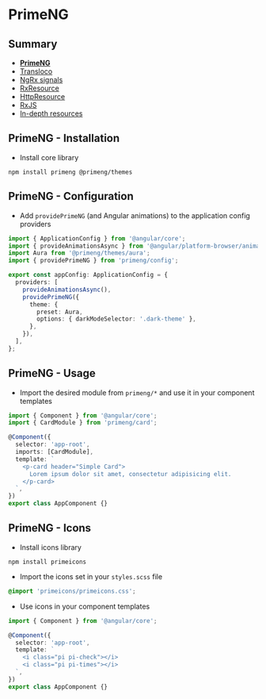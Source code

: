 # PrimeNG

<!-- .slide: class="page-title" -->



## Summary

<!-- .slide: class="toc" -->

- **[PrimeNG](#/1)**
- [Transloco](#/2)
- [NgRx signals](#/3)
- [RxResource](#/4)
- [HttpResource](#/5)
- [RxJS](#/6)
- [In-depth resources](#/7)



## PrimeNG - Installation

- Install core library

```shell
npm install primeng @primeng/themes
```



## PrimeNG - Configuration

- Add `providePrimeNG` (and Angular animations) to the application config providers

```ts
import { ApplicationConfig } from '@angular/core';
import { provideAnimationsAsync } from '@angular/platform-browser/animations/async';
import Aura from '@primeng/themes/aura';
import { providePrimeNG } from 'primeng/config';

export const appConfig: ApplicationConfig = {
  providers: [
    provideAnimationsAsync(),
    providePrimeNG({
      theme: {
        preset: Aura,
        options: { darkModeSelector: '.dark-theme' },
      },
    }),
  ],
};
```



## PrimeNG - Usage

- Import the desired module from `primeng/*` and use it in your component templates

```ts
import { Component } from '@angular/core';
import { CardModule } from 'primeng/card';

@Component({
  selector: 'app-root',
  imports: [CardModule],
  template: `
    <p-card header="Simple Card">
      Lorem ipsum dolor sit amet, consectetur adipisicing elit.
    </p-card>
  `,
})
export class AppComponent {}
```



## PrimeNG - Icons

- Install icons library

```shell
npm install primeicons
```

- Import the icons set in your `styles.scss` file

```scss
@import 'primeicons/primeicons.css';
```

- Use icons in your component templates

```ts
import { Component } from '@angular/core';

@Component({
  selector: 'app-root',
  template: `
    <i class="pi pi-check"></i>
    <i class="pi pi-times"></i>
  `,
})
export class AppComponent {}
```



<!-- .slide: class="page-questions" -->



<!-- .slide: class="page-tp1" -->
